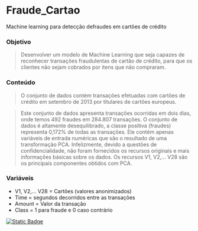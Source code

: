 # Fraude_Cartao
Machine learning para detecção defraudes em cartões de crédito

### Objetivo
> Desenvolver um modelo de Machine Learning que seja capazes de reconhecer transações fraudulentas de cartão de crédito, para que os clientes não sejam cobrados por itens que não compraram.

### Conteúdo
>O conjunto de dados contém transações efetuadas com cartões de crédito em setembro de 2013 por titulares de cartões europeus.

>Este conjunto de dados apresenta transações ocorridas em dois dias, onde temos 492 fraudes em 284.807 transações. O conjunto de dados é altamente desequilibrado, a classe positiva (fraudes) representa 0,172% de todas as transações.
Ele contém apenas variáveis ​​de entrada numéricas que são o resultado de uma transformação PCA. Infelizmente, devido a questões de confidencialidade, não foram fornecidos os recursos originais e mais informações básicas sobre os dados. Os recursos V1, V2,… V28 são os principais componentes obtidos com PCA.

### Variáveis


*   V1, V2,... V28 = Cartões (valores anonimizados)
*   Time = segundos decorridos entre as transações
*   Amount = Valor da transação
*   Class = 1 para fraude e 0 caso contrário

  [![Static Badge](https://img.shields.io/badge/Clique%20Aqui%20-%20Acesse%20o%20Poejeto%20%2F%20%23fff?style=plastic)](https://github.com/eldercamposds/Fraude_Cartao/blob/main/Fraude_Cartãoipynb.ipynb)
